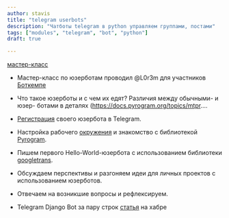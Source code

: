 ```yaml
---
author: stavis
title: "telegram userbots"
description: "Чатботы telegram в python управляем группами, постами"
tags: ["modules", "telegram", "bot", "python"]
draft: true

---
```




[мастер-класс](https://www.youtube.com/watch?v=4rUnffXeoUA)

- Мастер-класс по юзерботам проводил @L0r3m для участников [Боткемпе](https://t.me/botcamp_community)
- Что такое юзерботы и с чем их едят? Различия между обычными- и юзер- ботами в деталях (https://docs.pyrogram.org/topics/mtpr....
- [Регистрация](https://my.telegram.org/auth) своего юзербота в Telegram.
- Настройка рабочего [окружения](https://www.jetbrains.com/pycharm/) и знакомство с библиотекой [Pyrogram](https://github.com/pyrogram/pyrogram).
- Пишем первого Hello-World-юзербота с использованием библиотеки [googletrans](https://github.com/ssut/py-googletrans).
- Обсуждаем перспективы и разгоняем идеи для личных проектов с использованием юзерботов.
- Отвечаем на возникшие вопросы и рефлексируем.

- Telegram Django Bot за пару строк [статья](https://habr.com/ru/articles/734786/) на хабре

